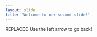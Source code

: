 ```yaml
---
layout: slide
title: "Welcome to our second slide!"
---
```

REPLACED
Use the left arrow to go back!
